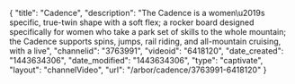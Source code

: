 {
    "title": "Cadence",
    "description": "The Cadence is a women\u2019s specific, true-twin shape with a soft flex; a rocker board designed specifically for women who take a park set of skills to the whole mountain; the Cadence supports spins, jumps, rail riding, and all-mountain cruising, with a live",
    "channelid": "3763991",
    "videoid": "6418120",
    "date_created": "1443634306",
    "date_modified": "1443634306",
    "type": "captivate",
    "layout": "channelVideo",
    "url": "\/arbor\/cadence\/3763991-6418120"
}